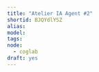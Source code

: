 ```yaml
---
title: "Atelier IA Agent #2"
shortid: BJQYdlYSZ
alias:
model:
tags:
node: 
  - coglab
draft: yes
---
```


